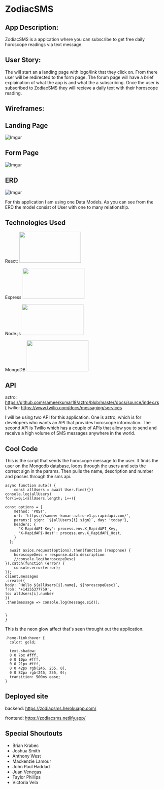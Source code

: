 # ZodiacSMS

## App Description:
ZodiacSMS is a applcation where you can subscribe to get free daily horoscope readings via text message. 


## User Story:
The will start an a landing page with logo/link that they click on. From there user will be redirected to the form page. The forum page will have a brief explaination of what the app is and what the a subscribing. Once the user is subscribed to ZodiacSMS they will recieve a daily text with their horoscope reading. 

## Wireframes:

## Landing Page
![Imgur](https://i.imgur.com/VFjasct.png)

## Form Page
![Imgur](https://i.imgur.com/VFjasct.png)


## ERD
![Imgur](https://i.imgur.com/x0p82Q2.png)

For this application I am using one Data Models. As you can see from the ERD the  model consist of User with one to many relationship. 


 ## Technologies Used

React:
<img src="https://cdn.jsdelivr.net/gh/devicons/devicon/icons/react/react-original.svg" width="200" height="100"/>
          

Express
<img src="https://cdn.jsdelivr.net/gh/devicons/devicon/icons/express/express-original-wordmark.svg" width="200" height="100"/>
          
            
Node.js
<img src="https://cdn.jsdelivr.net/gh/devicons/devicon/icons/nodejs/nodejs-original.svg" width="200" height="100"/>
          
MongoDB
<img src="https://cdn.jsdelivr.net/gh/devicons/devicon/icons/mongodb/mongodb-original-wordmark.svg" width="200" height="100"/>
          

## API
aztro: https://github.com/sameerkumar18/aztro/blob/master/docs/source/index.rst
twilio: https://www.twilio.com/docs/messaging/services

I will be using two API for this application. One is aztro, which is for developers who wants an API that provides horoscope information. The second API is Twilio which has a couple of APIs that allow you to send and receive a high volume of SMS messages anywhere in the world.


## Cool Code 

This is the script that sends the horoscope message to the user. It finds the user on the Mongodb database, loops through the users and sets the correct sign in the params. Then pulls the name, description and number and passes through the sms api.
```
async function auto() {
    const allUsers = await User.find({})
console.log(allUsers)
for(i=0;i<allUsers.length; i++){
      
const options = {
    method: 'POST',
    url: 'https://sameer-kumar-aztro-v1.p.rapidapi.com/',
    params:{ sign: `${allUsers[i].sign}`, day: 'today'},
    headers: {
      'X-RapidAPI-Key': process.env.X_RapidAPI_Key,
      'X-RapidAPI-Host': process.env.X_RapidAPI_Host,
    }
  };

  await axios.request(options).then(function (response) {
    horoscopeDesc = response.data.description
    //console.log(horoscopeDesc)
}).catch(function (error) {
    console.error(error);
});
client.messages
.create({
body: `Hello ${allUsers[i].name}, ${horoscopeDesc}`,
from: '+14255377759',
to: allUsers[i].number
})
.then(message => console.log(message.sid));


}  
}
```

This is the neon glow affect that's seen throught out the application.
```
.home-link:hover {
  color: gold;
  
  text-shadow:
  0 0 7px #fff,
  0 0 10px #fff,
  0 0 21px #fff,
  0 0 42px rgb(246, 255, 0),
  0 0 82px rgb(246, 255, 0);
  transition: 500ms ease;
}
```

## Deployed site

backend:  https://zodiacsms.herokuapp.com/

frontend: https://zodiacsms.netlify.app/


## Special Shoutouts 

* Brian Krabec
* Joshua Smith 
* Anthony West
* Mackenzie Lamour
* John Paul Haddad
* Juan Venegas
* Taylor Phillips
* Victoria Vela